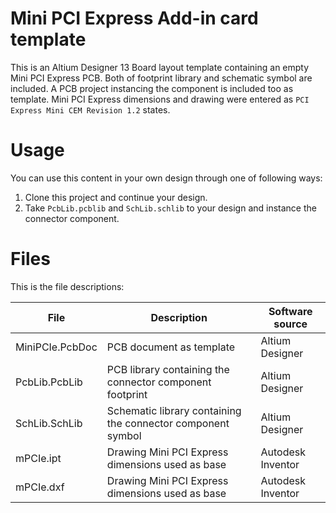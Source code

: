 Mini PCI Express Add-in card template
=====================================

This is an Altium Designer 13 Board layout template containing an empty Mini PCI Express PCB. 
Both of footprint library and schematic symbol are included.
A PCB project instancing the component is included too as template.
Mini PCI Express dimensions and drawing were entered as `PCI Express Mini CEM Revision 1.2` states.

Usage
=====

You can use this content in your own design through one of following ways:

  1. Clone this project and continue your design.
  2. Take `PcbLib.pcblib` and `SchLib.schlib` to your design and instance the connector component.

Files
=====

This is the file descriptions:

| File            | Description                                                 | Software source   |
|-----------------|-------------------------------------------------------------|-------------------|
| MiniPCIe.PcbDoc | PCB document as template                                    | Altium Designer   |
| PcbLib.PcbLib   | PCB library containing the connector component footprint    | Altium Designer   |
| SchLib.SchLib   | Schematic library containing the connector component symbol | Altium Designer   |
| mPCIe.ipt       | Drawing Mini PCI Express dimensions used as base            | Autodesk Inventor |
| mPCIe.dxf       | Drawing Mini PCI Express dimensions used as base            | Autodesk Inventor |
